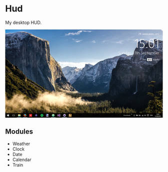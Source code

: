 # Hud

My desktop HUD.

![Screenshot](screenshot.png)

## Modules

- Weather
- Clock
- Date
- Calendar
- Train
